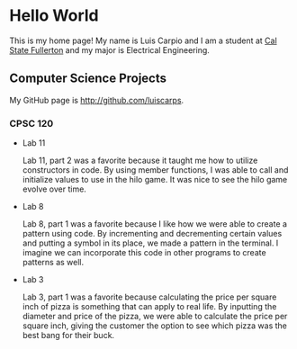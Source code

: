 # Hello World 

This is my home page! My name is Luis Carpio and I am a student at [Cal State Fullerton](http://www.fullerton.edu/) and my major is Electrical Engineering. 

## Computer Science Projects 

My GitHub page is http://github.com/luiscarps.

### CPSC 120 

* Lab 11 

    Lab 11, part 2 was a favorite because it taught me how to utilize constructors in code. By using member functions, I was able to call and initialize values to use in the hilo game. It was nice to see the hilo game evolve over time.

* Lab 8

    Lab 8, part 1 was a favorite because I like how we were able to create a pattern using code. By incrementing and decrementing certain values and putting a symbol in its place, we made a pattern in the terminal. I imagine we can incorporate this code in other programs to create patterns as well. 

* Lab 3

    Lab 3, part 1 was a favorite because calculating the price per square inch of pizza is something that can apply to real life. By inputting the diameter and price of the pizza, we were able to calculate the price per square inch, giving the customer the option to see which pizza was the best bang for their buck. 